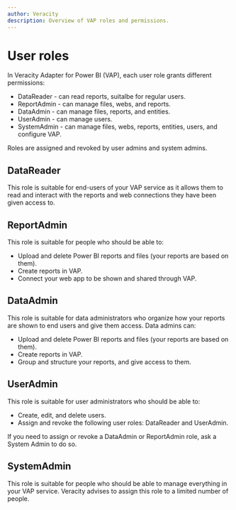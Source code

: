 ```yaml
---
author: Veracity
description: Overview of VAP roles and permissions.
---
```


# User roles

In Veracity Adapter for Power BI (VAP), each user role grants different permissions:
* DataReader - can read reports, suitalbe for regular users.
* ReportAdmin - can manage files, webs, and reports.
* DataAdmin - can manage files, reports, and entities.
* UserAdmin - can manage users.
* SystemAdmin - can manage files, webs, reports, entities, users, and configure VAP.

Roles are assigned and revoked by user admins and system admins.

## DataReader

This role is suitable for end-users of your VAP service as it allows them to read and interact with the reports and web connections they have been given access to.

## ReportAdmin

This role is suitable for people who should be able to:
* Upload and delete Power BI reports and files (your reports are based on them).
* Create reports in VAP.
* Connect your web app to be shown and shared through VAP.

## DataAdmin

This role is suitable for data administrators who organize how your reports are shown to end users and give them access. Data admins can:
* Upload and delete Power BI reports and files (your reports are based on them).
* Create reports in VAP.
* Group and structure your reports, and give access to them.

## UserAdmin

This role is suitable for user administrators who should be able to:
* Create, edit, and delete users.
* Assign and revoke the following user roles: DataReader and UserAdmin.

If you need to assign or revoke a DataAdmin or ReportAdmin role, ask a System Admin to do so.

## SystemAdmin

This role is suitable for people who should be able to manage everything in your VAP service. Veracity advises to assign this role to a limited number of people.
